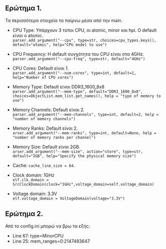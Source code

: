 ## Ερώτημα 1.
Τα περισσότερα στοιχεία τα παίρνω μέσα από την main.

* CPU Type:  Υπάρχουν 3 τύποι CPU, οι atomic, minor και hpi. Ο default είναι ο atomic.  
`parser.add_argument("--cpu", type=str, choices=cpu_types.keys(), default="atomic", help="CPU model to use")`
                        
* CPU Frequency: Η default συνχότητα του CPU είναι στα 4GHz.  
`parser.add_argument("--cpu-freq", type=str, default="4GHz")`
  
* CPU Cores: Default είναι 1.  
`parser.add_argument("--num-cores", type=int, default=1, help="Number of CPU cores")`
                        
* Memory Type: Default είναι DDR3_1600_8x8  
`parser.add_argument("--mem-type", default="DDR3_1600_8x8", choices=ObjectList.mem_list.get_names(), help = "type of memory to use")`
                        
* Memory Channels: Default είναι 2.  
`parser.add_argument("--mem-channels", type=int, default=2, help = "number of memory channels")`  
                        
* Memory Ranks: Default είναι 2.  
`arser.add_argument("--mem-ranks", type=int, default=None, help = "number of memory ranks per channel")`
                        
* Memory Size: Default είναι 2GB.  
`arser.add_argument("--mem-size", action="store", type=str,
                        default="2GB",
                        help="Specify the physical memory size")`
                        
* Cache: `cache_line_size = 64`.  
* Clock domain: 1GHz  
`elf.clk_domain = SrcClockDomain(clock="1GHz",voltage_domain=self.voltage_domain)`
 
* Voltage domain: 3.3V  
`elf.voltage_domain = VoltageDomain(voltage="3.3V")`

## Ερώτημα 2.
Από το config.ini μπορώ να βρω τα εξής:
* Line 67: type=MinorCPU
* Line 25: mem_ranges=0:2147483647
